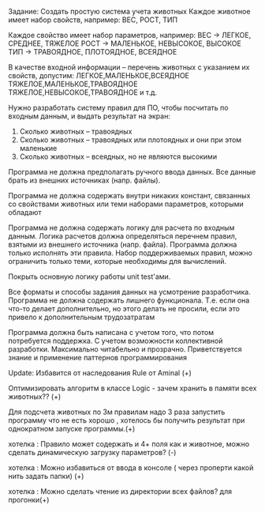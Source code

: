 
Задание:
Создать простую система учета животных
Каждое животное имеет набор свойств, например:
ВЕС, РОСТ, ТИП

Каждое свойство имеет набор параметров, например:
ВЕС -> ЛЕГКОЕ, СРЕДНЕЕ, ТЯЖЕЛОЕ
РОСТ -> МАЛЕНЬКОЕ, НЕВЫСОКОЕ, ВЫСОКОЕ
ТИП -> ТРАВОЯДНОЕ, ПЛОТОЯДНОЕ, ВСЕЯДНОЕ

В качестве входной информации – перечень животных с указанием их свойств, допустим:
ЛЕГКОЕ,МАЛЕНЬКОЕ,ВСЕЯДНОЕ
ТЯЖЕЛОЕ,МАЛЕНЬКОЕ,ТРАВОЯДНОЕ
ТЯЖЕЛОЕ,НЕВЫСОКОЕ,ТРАВОЯДНОЕ и т.д.

Нужно разработать систему правил для ПО, чтобы посчитать по входным данным, и выдать результат на экран:
1. Сколько животных – травоядных
2. Сколько животных – травоядных или плотоядных и они при этом маленькие
3. Сколько животных – всеядных, но не являются высокими

Программа не должна предполагать ручного ввода данных. Все данные брать из внешних источниках (напр. файлы). 

Программа не должна содержать внутри никаких констант, связанных со свойствами животных или теми наборами параметров, которыми обладают

Программа не должна содержать логику для расчета по входным данным. Логика расчетов должна определяться перечнем правил, взятыми из внешнего источника (напр. файла).
Программа должна только исполнять эти правила. Набор поддерживаемых правил, можно ограничить только теми, которые необходимы для  вычислений.

Покрыть основную логику работы unit test'ами.

Все форматы и способы задания данных на усмотрение разработчика. Программа не должна содержать лишнего функционала.
Т.е. если она что-то делает дополнительно, но этого делать не просили, если это привело к дополнительным трудозатратам

Программа должна быть написана с учетом того, что потом потребуется поддержка. С учетом возможности коллективной разработки.
Максимально читабельно и прозрачно. Приветствуется знание и применение паттернов программирования

Update:
Избавится от наследования Rule от Aminal (+)

Оптимизировать алгоритм в классе Logic -  зачем хранить в памяти всех животных?? (+)

Для подсчета животных по 3м правилам надо 3 раза запустить программу что не есть хорошо , хотелось бы получить результат при однократном запуске программы.(+)

хотелка : Правило может содержать и 4+ поля как и животное, можно сделать динамическую загрузку параметров? (-)

хотелка : Можно избавиться от ввода в консоле ( через проперти какой нить задать папки) (+)

хотелка : Можно сделать чтение из директории всех файлов? для прогонки(+)